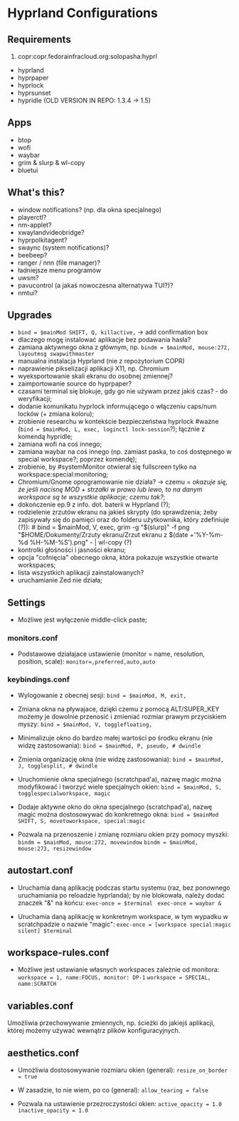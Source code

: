 # Hyprland Configurations

## Requirements
1. copr:copr.fedorainfracloud.org:solopasha:hyprl
- hyprland
- hyprpaper
- hyprlock
- hyprsunset
- hypridle (OLD VERSION IN REPO: 1.3.4 -> 1.5)

## Apps
- btop
- wofi
- waybar
- grim & slurp & wl-copy
- bluetui


## What's this?
- window notifications? (np. dla okna specjalnego)
- playerctl?
- nm-applet?
- xwaylandvideobridge?
- hyprpolkitagent?
- swaync (system notifications)?
- beebeep?
- ranger / nnn (file manager)?
- ładniejsze menu programów
- uwsm?
- pavucontrol (a jakaś nowoczesna alternatywa TUI?)?
- nmtui?


## Upgrades

- `bind = $mainMod SHIFT, Q, killactive,` -> add confirmation box
- dlaczego mogę instalować aplikacje bez podawania hasła?
- zamiana aktywnego okna z głównym, np. `bindm = $mainMod, mouse:272, layoutmsg swapwithmaster`
- manualna instalacja Hyprland (nie z repozytorium COPR)
- naprawienie pikselizacji aplikacji X11, np. Chromium
- wyeksportowanie skali ekranu do osobnej zmiennej?
- zaimportowanie source do hyprpaper?
- czasami terminal się blokuje, gdy go nie używam przez jakiś czas? - do weryfikacji;
- dodanie komunikatu hyprlock informującego o włączeniu caps/num locków (+ zmiana koloru);
- zrobienie researchu w kontekście bezpieczeństwa hyprlock #ważne (`bind = $mainMod, L, exec, loginctl lock-session`?); łącznie z komendą hypridle;
- zamiana wofi na coś innego;
- zamiana waybar na coś innego (np. zamiast paska, to coś dostępnego w special workspace?; poprzez komendę);
- zrobienie, by #systemMonitor otwierał się fullscreen tylko na workspace:special:monitoring;
- Chromium/Gnome oprogramowanie nie działa? -> czemu = *okazuje się, że jeśli nacisnę MOD + strzałki w prawo lub lewo, to na danym workspace są te wszystkie aplikacje; czemu tak?*;
- dokończenie ep.9 z info. dot. baterii w Hyprland (?);
- rodzielenie zrzutów ekranu na jakieś skrypty (do sprawdzenia; żeby zapisywały się do pamięci oraz do folderu użytkownika, który zdefiniuje (?)): # bind = $mainMod, V, exec, grim -g "$(slurp)" -f png "$HOME/Dokumenty/Zrzuty ekranu/Zrzut ekranu z $(date +'%Y-%m-%d %H-%M-%S').png" - | wl-copy (?)
- kontrolki głośności i jasności ekranu;
- opcja "cofnięcia" obecnego okna, która pokazuje wszystkie otwarte workspaces;
- lista wszystkich aplikacji zainstalowanych?
- uruchamianie Zed nie działa;


## Settings

- Możliwe jest wyłączenie middle-click paste;


### monitors.conf

- Podstawowe działajace ustawienie (monitor = name, resolution, position, scale):
`monitor=,preferred,auto,auto`


### keybindings.conf

- Wylogowanie z obecnej sesji:
`bind = $mainMod, M, exit,`

- Zmiana okna na pływajace, dzięki czemu z pomocą ALT/SUPER_KEY możemy je dowolnie przenosić i zmieniać rozmiar prawym przyciskiem myszy:
`bind = $mainMod, V, togglefloating,`

- Minimalizuje okno do bardzo małej wartości po środku ekranu (nie widzę zastosowania):
`bind = $mainMod, P, pseudo, # dwindle`

- Zmienia organizację okna (nie widzę zastosowania):
`bind = $mainMod, J, togglesplit, # dwindle`

- Uruchomienie okna specjalnego (scratchpad'a), nazwę magic można modyfikować i tworzyć wiele specjalnych okien:
`bind = $mainMod, S, togglespecialworkspace, magic`

- Dodaje aktywne okno do okna specjalnego (scratchpad'a), nazwę magic można dostosowywać do konkretnego okna:
`bind = $mainMod SHIFT, S, movetoworkspace, special:magic`

- Pozwala na przenoszenie i zmianę rozmiaru okien przy pomocy myszki:
`bindm = $mainMod, mouse:272, movewindow`
`bindm = $mainMod, mouse:273, resizewindow`


## autostart.conf

- Uruchamia daną aplikację podczas startu systemu (raz, bez ponownego uruchamiania po reloadzie hyprlanda); by nie blokowała, należy dodać znaczek "&" na końcu:
`exec-once = $terminal `
`exec-once = waybar &`

- Uruchamia daną aplikację w konkretnym workspace, w tym wypadku w scratchpadzie o nazwie "magic":
`exec-once = [workspace special:magic silent] $terminal`


## workspace-rules.conf

- Możliwe jest ustawianie własnych workspaces zależnie od monitora:
`workspace = 1, name:FOCUS, monitor: DP-1`
`workspace = SPECIAL, name:SCRATCH`


## variables.conf

Umożliwia przechowywanie zmiennych, np. ścieżki do jakiejś aplikacji, której możemy używać wewnątrz plików konfiguracyjnych.


## aesthetics.conf

- Umożliwia dostosowywanie rozmiaru okien (general):
`resize_on_border = true`

- W zasadzie, to nie wiem, po co (general):
`allow_tearing = false`

- Pozwala na ustawienie przezroczystości okien:
`active_opacity = 1.0`
`inactive_opacity = 1.0`
